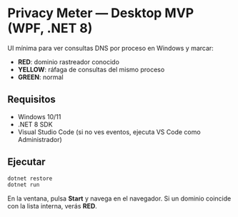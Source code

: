 # Privacy Meter — Desktop MVP (WPF, .NET 8)

UI mínima para ver consultas DNS por proceso en Windows y marcar:
- **RED**: dominio rastreador conocido
- **YELLOW**: ráfaga de consultas del mismo proceso
- **GREEN**: normal

## Requisitos
- Windows 10/11
- .NET 8 SDK
- Visual Studio Code (si no ves eventos, ejecuta VS Code como Administrador)

## Ejecutar
```bash
dotnet restore
dotnet run
```
En la ventana, pulsa **Start** y navega en el navegador. Si un dominio coincide con la lista interna, verás **RED**.
